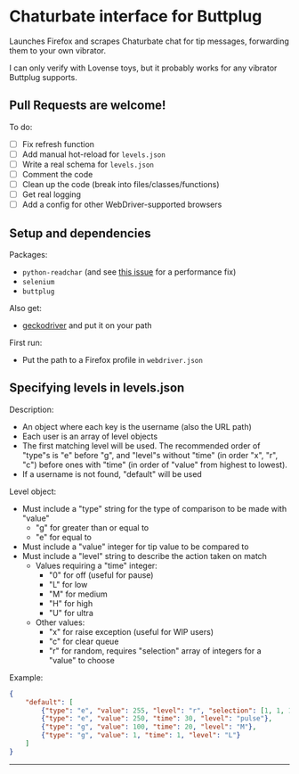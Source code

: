 # Chaturbate interface for Buttplug

Launches Firefox and scrapes Chaturbate chat for tip messages, forwarding them to your own vibrator.

I can only verify with Lovense toys, but it probably works for any vibrator Buttplug supports.

## Pull Requests are welcome!

To do:

  - [ ] Fix refresh function
  - [ ] Add manual hot-reload for `levels.json`
  - [ ] Write a real schema for `levels.json`
  - [ ] Comment the code
  - [ ] Clean up the code (break into files/classes/functions)
  - [ ] Get real logging
  - [ ] Add a config for other WebDriver-supported browsers

## Setup and dependencies

Packages:
  - `python-readchar` (and see [this issue](https://github.com/magmax/python-readchar/issues/42) for a performance fix)
  - `selenium`
  - `buttplug`

Also get:
  - [geckodriver](https://github.com/mozilla/geckodriver/releases) and put it on your path

First run:
  - Put the path to a Firefox profile in `webdriver.json`

## Specifying levels in levels.json

Description:

  - An object where each key is the username (also the URL path)
  - Each user is an array of level objects
  - The first matching level will be used. The recommended order of "type"s is "e" before "g", and "level"s without "time" (in order "x", "r", "c") before ones with "time" (in order of "value" from highest to lowest).
  - If a username is not found, "default" will be used

Level object:

  - Must include a "type" string for the type of comparison to be made with "value"
    - "g" for greater than or equal to
    - "e" for equal to
  - Must include a "value" integer for tip value to be compared to
  - Must include a "level" string to describe the action taken on match
    - Values requiring a "time" integer:
      - "0" for off (useful for pause)
      - "L" for low
      - "M" for medium
      - "H" for high
      - "U" for ultra
    - Other values:
      - "x" for raise exception (useful for WIP users)
      - "c" for clear queue
      - "r" for random, requires "selection" array of integers for a "value" to choose

Example:

```json
{
    "default": [
        {"type": "e", "value": 255, "level": "r", "selection": [1, 1, 1, 100, 250]}
        {"type": "e", "value": 250, "time": 30, "level": "pulse"},
        {"type": "g", "value": 100, "time": 20, "level": "M"},
        {"type": "g", "value": 1, "time": 1, "level": "L"}
    ]
}
```
****